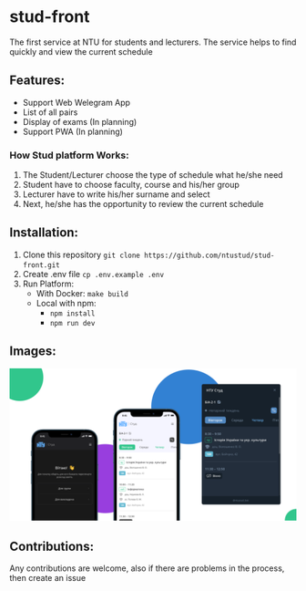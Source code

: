 # stud-front
The first service at NTU for students and lecturers. The service helps to find quickly and view the current schedule

## Features:
- Support Web Welegram App 
- List of all pairs
- Display of exams (In planning)
- Support PWA (In planning)

### How Stud platform Works:
1. The Student/Lecturer choose the type of schedule what he/she need
2. Student have to choose faculty, course and his/her group 
3. Lecturer have to write his/her surname and select
4. Next, he/she has the opportunity to review the current schedule

## Installation:
1. Clone this repository `git clone https://github.com/ntustud/stud-front.git`
2. Create .env file `cp .env.example .env`
3. Run Platform:
    - With Docker: `make build`
    - Local with npm: 
      - `npm install`
      - `npm run dev`

## Images:
![Example Bot Image](https://raw.githubusercontent.com/ntustud/stud-front/main/images/app-preview.png)

## Contributions:
Any contributions are welcome, also if there are problems in the process, then create an issue

